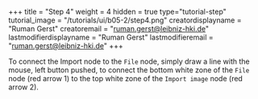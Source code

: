 +++
title = "Step 4"
weight = 4
hidden = true
type="tutorial-step"
tutorial_image = "/tutorials/ui/b05-2/step4.png"
creatordisplayname = "Ruman Gerst"
creatoremail = "ruman.gerst@leibniz-hki.de"
lastmodifierdisplayname = "Ruman Gerst"
lastmodifieremail = "ruman.gerst@leibniz-hki.de"
+++

To connect the Import node to the `File` node, simply draw a line with the mouse, left button pushed, to connect the bottom white zone of the `File` node (red arrow 1) to the top white zone of the `Import image` node (red arrow 2).